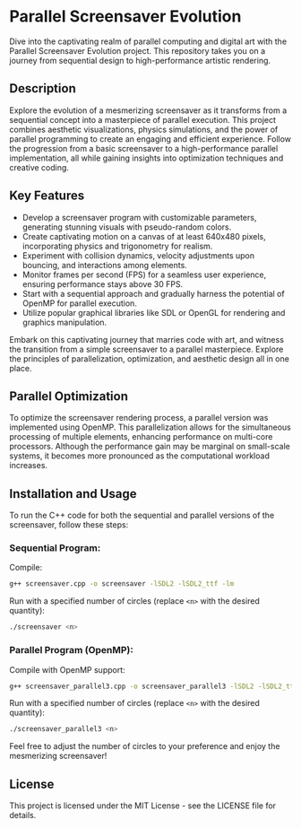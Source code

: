 # Parallel Screensaver Evolution

Dive into the captivating realm of parallel computing and digital art with the Parallel Screensaver Evolution project. This repository takes you on a journey from sequential design to high-performance artistic rendering.

## Description

Explore the evolution of a mesmerizing screensaver as it transforms from a sequential concept into a masterpiece of parallel execution. This project combines aesthetic visualizations, physics simulations, and the power of parallel programming to create an engaging and efficient experience. Follow the progression from a basic screensaver to a high-performance parallel implementation, all while gaining insights into optimization techniques and creative coding.

## Key Features

- Develop a screensaver program with customizable parameters, generating stunning visuals with pseudo-random colors.
- Create captivating motion on a canvas of at least 640x480 pixels, incorporating physics and trigonometry for realism.
- Experiment with collision dynamics, velocity adjustments upon bouncing, and interactions among elements.
- Monitor frames per second (FPS) for a seamless user experience, ensuring performance stays above 30 FPS.
- Start with a sequential approach and gradually harness the potential of OpenMP for parallel execution.
- Utilize popular graphical libraries like SDL or OpenGL for rendering and graphics manipulation.

Embark on this captivating journey that marries code with art, and witness the transition from a simple screensaver to a parallel masterpiece. Explore the principles of parallelization, optimization, and aesthetic design all in one place.

## Parallel Optimization

To optimize the screensaver rendering process, a parallel version was implemented using OpenMP. This parallelization allows for the simultaneous processing of multiple elements, enhancing performance on multi-core processors. Although the performance gain may be marginal on small-scale systems, it becomes more pronounced as the computational workload increases.

## Installation and Usage

To run the C++ code for both the sequential and parallel versions of the screensaver, follow these steps:

### Sequential Program:

Compile:
```bash
g++ screensaver.cpp -o screensaver -lSDL2 -lSDL2_ttf -lm
```
Run with a specified number of circles (replace `<n>` with the desired quantity):
```bash
./screensaver <n>
```

### Parallel Program (OpenMP):

Compile with OpenMP support:
```bash
g++ screensaver_parallel3.cpp -o screensaver_parallel3 -lSDL2 -lSDL2_ttf -lm -fopenmp
```
Run with a specified number of circles (replace `<n>` with the desired quantity):
```bash
./screensaver_parallel3 <n>
```
Feel free to adjust the number of circles to your preference and enjoy the mesmerizing screensaver!

## License

This project is licensed under the MIT License - see the LICENSE file for details.
